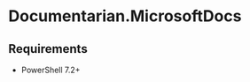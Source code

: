 # Documentarian.MicrosoftDocs

<!-- Replace with your module description. -->

## Requirements

- PowerShell 7.2+
